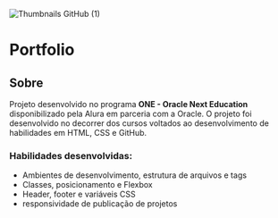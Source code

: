 ![Thumbnails GitHub (1)](https://github.com/iacoleite/portfolio/assets/154355940/8e1e403d-2940-4942-9234-b63c19398d70)

# Portfolio
## Sobre
Projeto desenvolvido no programa **ONE - Oracle Next Education** disponibilizado pela Alura em parceria com a Oracle.
O projeto foi desenvolvido no decorrer dos cursos voltados ao desenvolvimento de habilidades em HTML, CSS e GitHub.

### Habilidades desenvolvidas:
- Ambientes de desenvolvimento, estrutura de arquivos e tags
- Classes, posicionamento e Flexbox
- Header, footer e variáveis CSS
- responsividade de publicação de projetos
  

